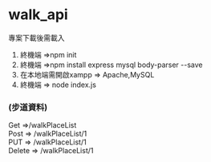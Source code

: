 # walk_api

專案下載後需載入  
1) 終機端 =>npm init  
2) 終機端 =>npm install express mysql body-parser --save  
3) 在本地端需開啟xampp => Apache,MySQL  
4) 終機端 => node index.js
### (步道資料)
 Get =>/walkPlaceList  
 Post => /walkPlaceList/1   
 PUT => /walkPlaceList/1   
 Delete => /walkPlaceList/1   



